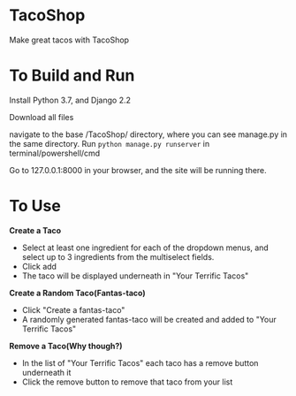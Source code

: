 # TacoShop
Make great tacos with TacoShop
# To Build and Run

Install Python 3.7, and Django 2.2

Download all files

navigate to the base /TacoShop/ directory, where you can see manage.py in the same directory. Run `python manage.py runserver` in terminal/powershell/cmd

Go to 127.0.0.1:8000 in your browser, and the site will be running there. 

# To Use
**Create a Taco**
- Select at least one ingredient for each of the dropdown menus, and select up to 3 ingredients from the multiselect fields.
- Click add 
- The taco will be displayed underneath in "Your Terrific Tacos"

**Create a Random Taco(Fantas-taco)**
- Click "Create a fantas-taco"
- A randomly generated fantas-taco will be created and added to "Your Terrific Tacos"

**Remove a Taco(Why though?)**
- In the list of "Your Terrific Tacos" each taco has a remove button underneath it
- Click the remove button to remove that taco from your list

